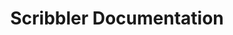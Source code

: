 ---
layout: "layouts/blog.njk"
title: "Scribbler Documentation"
description: "a code documentation page template for codrops"
metaDescription: "DESCRIPTION"
category: "blog"
---